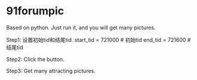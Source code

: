 # 91forumpic
Based on python.
Just run it, and you will get many pictures.

Step1:
设置初始tid和结尾tid.
start_tid = 721000  # 初始tid
end_tid = 721600  # 结尾tid

Step2:
Click the button.

Step3:
Get many attracting pictures.
